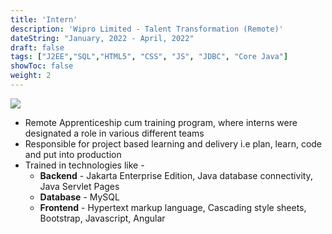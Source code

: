 ```yaml
---
title: 'Intern'
description: 'Wipro Limited - Talent Transformation (Remote)' 
dateString: "January, 2022 - April, 2022"
draft: false
tags: ["J2EE","SQL","HTML5", "CSS", "JS", "JDBC", "Core Java"]
showToc: false
weight: 2
---
```

![](../wipro_colored.svg?width=150&height=150#center)
- Remote Apprenticeship cum training program, where interns were designated a role in various different teams
- Responsible for project based learning and delivery i.e plan, learn, code and put into production
- Trained in technologies like -
  - **Backend**  - Jakarta Enterprise Edition, Java database connectivity, Java Servlet Pages
  - **Database** - MySQL
  - **Frontend** - Hypertext markup language, Cascading style sheets, Bootstrap, Javascript, Angular
